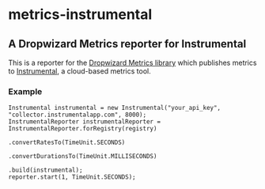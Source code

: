 # metrics-instrumental

## A Dropwizard Metrics reporter for Instrumental

This is a reporter for the [Dropwizard Metrics library](http://dropwizard.github.io/metrics) which publishes metrics to [Instrumental](http://instrumentalapp.com), a cloud-based metrics tool.

### Example
```
Instrumental instrumental = new Instrumental("your_api_key", "collector.instrumentalapp.com", 8000);
InstrumentalReporter instrumentalReporter = InstrumentalReporter.forRegistry(registry)
                                                                .convertRatesTo(TimeUnit.SECONDS)
                                                                .convertDurationsTo(TimeUnit.MILLISECONDS)
                                                                .build(instrumental);
reporter.start(1, TimeUnit.SECONDS);
```
